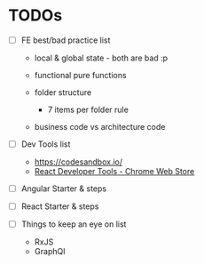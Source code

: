 # TODOs

- [ ] FE best/bad practice list
    - local & global state - both are bad :p
    - functional pure functions
    - folder structure
        - 7 items per folder rule

    - business code vs architecture code

- [ ] Dev Tools list
    - https://codesandbox.io/
    - [React Developer Tools - Chrome Web Store](https://chrome.google.com/webstore/detail/react-developer-tools/fmkadmapgofadopljbjfkapdkoienihi?hl=en)

- [ ] Angular Starter & steps

- [ ] React Starter & steps

- [ ] Things to keep an eye on list
    - RxJS
    - GraphQl